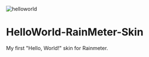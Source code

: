 ![helloworld](https://user-images.githubusercontent.com/52587785/84580719-760e1700-ada7-11ea-8190-2b134a9e75cb.png)


# HelloWorld-RainMeter-Skin
My first "Hello, World!" skin for Rainmeter.
